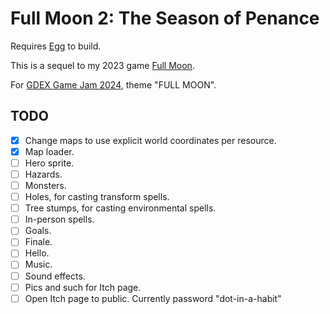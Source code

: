 # Full Moon 2: The Season of Penance

Requires [Egg](https://github.com/aksommerville/egg) to build.

This is a sequel to my 2023 game [Full Moon](https://github.com/aksommerville/fullmoon4).

For [GDEX Game Jam 2024](https://itch.io/jam/gdex-game-jam-2024), theme "FULL MOON".

## TODO

- [x] Change maps to use explicit world coordinates per resource.
- [x] Map loader.
- [ ] Hero sprite.
- [ ] Hazards.
- [ ] Monsters.
- [ ] Holes, for casting transform spells.
- [ ] Tree stumps, for casting environmental spells.
- [ ] In-person spells.
- [ ] Goals.
- [ ] Finale.
- [ ] Hello.
- [ ] Music.
- [ ] Sound effects.
- [ ] Pics and such for Itch page.
- [ ] Open Itch page to public. Currently password "dot-in-a-habit"

